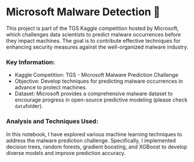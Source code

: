 # Microsoft Malware Detection 🦠
This project is part of the TGS Kaggle competition hosted by Microsoft, which challenges data scientists to predict malware occurrences before they impact machines. The goal is to contribute effective techniques for enhancing security measures against the well-organized malware industry.

### Key Information:
- Kaggle Competition: TGS - Microsoft Malware Prediction Challenge
- Objective: Develop techniques for predicting malware occurrences in advance to protect machines.
- Dataset: Microsoft provides a comprehensive malware dataset to encourage progress in open-source predictive modeling (please check `data`folder).

### Analysis and Techniques Used:
In this notebook, I have explored various machine learning techniques to address the malware prediction challenge. Specifically, I implemented decision trees, random forests, gradient boosting, and XGBoost to develop diverse models and improve prediction accuracy.
